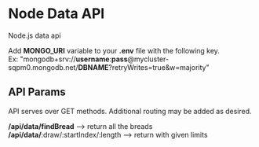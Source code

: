 # Node Data API
Node.js data api


Add **MONGO_URI** variable to your **.env** file with the following key.   
Ex: "mongodb+srv://**username**:**pass**@mycluster-sqpm0.mongodb.net/**DBNAME**?retryWrites=true&w=majority"


##  API Params

API serves over GET methods. Additional routing may be added as desired.

**/api/data/findBread** --> return all the breads   
**/api/data/**:draw/:startIndex/:length --> return with given limits    


